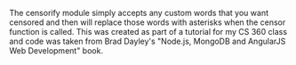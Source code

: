 The censorify module simply accepts any custom words that you want censored and then will replace those words with asterisks when the censor function is called.  This was created as part of a tutorial for my CS 360 class and code was taken from Brad Dayley's "Node.js, MongoDB and AngularJS Web Development" book.

